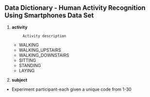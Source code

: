 ## Data Dictionary - Human Activity Recognition Using Smartphones Data Set ##

1. **activity**

            Activity description
   * WALKING
   * WALKING_UPSTAIRS
   * WALKING_DOWNSTAIRS
   * SITTING
   * STANDING
   * LAYING

2. **subject**
  * Experiment participant-each given a unique code from 1-30

